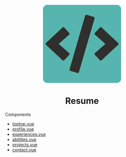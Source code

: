 <p align="center">
  <img src="https://github.com/ygtalp/VueJS-Resume/blob/master/favicon.png">
  <h1 align="center">Resume</h1>
</p>

Components
<ul>

  <li><a href="https://github.com/ygtalp/VueJS-Resume/blob/master/src/components/toptop.vue" >toptop.vue</li>
  <li>profile.vue</li>
  <li>experiences.vue</li>
  <li>abilities.vue</li>
  <li>projects.vue</li>
  <li>contact.vue</li>

</ul>
